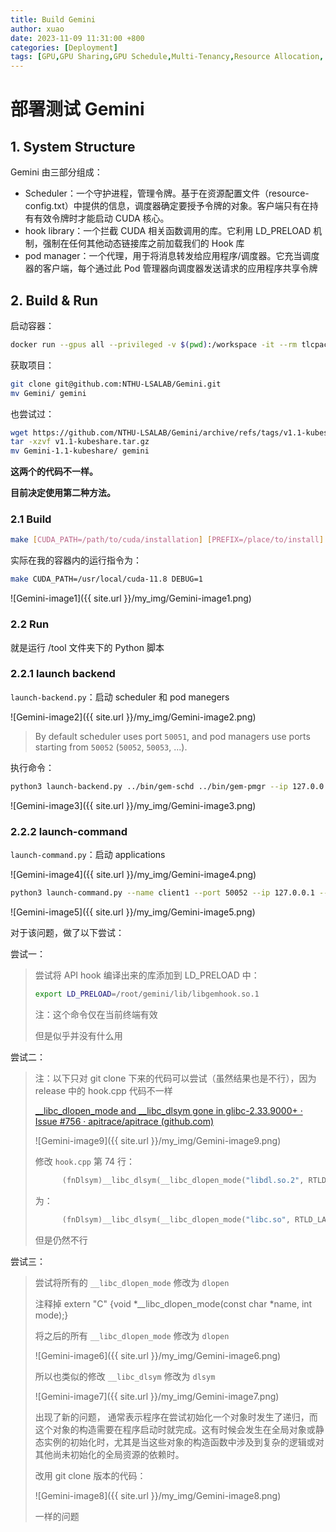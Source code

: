 ```yaml
---
title: Build Gemini
author: xuao
date: 2023-11-09 11:31:00 +800
categories: [Deployment]
tags: [GPU,GPU Sharing,GPU Schedule,Multi-Tenancy,Resource Allocation, Deployment]
---
```


# 部署测试 Gemini

## 1. System Structure

Gemini 由三部分组成：

+ Scheduler：一个守护进程，管理令牌。基于在资源配置文件（resource-config.txt）中提供的信息，调度器确定要授予令牌的对象。客户端只有在持有有效令牌时才能启动 CUDA 核心。
+ hook library：一个拦截 CUDA 相关函数调用的库。它利用 LD_PRELOAD 机制，强制在任何其他动态链接库之前加载我们的 Hook 库
+ pod manager：一个代理，用于将消息转发给应用程序/调度器。它充当调度器的客户端，每个通过此 Pod 管理器向调度器发送请求的应用程序共享令牌

## 2. Build & Run

启动容器：

```bash
docker run --gpus all --privileged -v $(pwd):/workspace -it --rm tlcpack/ci-gpu:20230504-142417-4d37a0a0 /bin/bash
```

获取项目：

```bash
git clone git@github.com:NTHU-LSALAB/Gemini.git
mv Gemini/ gemini
```

也尝试过：

```bash
wget https://github.com/NTHU-LSALAB/Gemini/archive/refs/tags/v1.1-kubeshare.tar.gz
tar -xzvf v1.1-kubeshare.tar.gz
mv Gemini-1.1-kubeshare/ gemini
```

**这两个的代码不一样。**

**目前决定使用第二种方法。**

### 2.1 Build

```bash
make [CUDA_PATH=/path/to/cuda/installation] [PREFIX=/place/to/install] [DEBUG=1]
```

实际在我的容器内的运行指令为：

```bash
make CUDA_PATH=/usr/local/cuda-11.8 DEBUG=1
```

![Gemini-image1]({{ site.url }}/my_img/Gemini-image1.png)

### 2.2 Run

就是运行 /tool 文件夹下的 Python 脚本

### 2.2.1 launch backend

`launch-backend.py`：启动 scheduler 和 pod manegers

![Gemini-image2]({{ site.url }}/my_img/Gemini-image2.png)

> By default scheduler uses port `50051`, and pod managers use ports starting from `50052` (`50052`, `50053`, ...).

执行命令：

```bash
python3 launch-backend.py ../bin/gem-schd ../bin/gem-pmgr --ip 127.0.0.1 --port 50051 --config ../resource-config.txt
```

![Gemini-image3]({{ site.url }}/my_img/Gemini-image3.png)

### 2.2.2 launch-command

`launch-command.py`：启动 applications

![Gemini-image4]({{ site.url }}/my_img/Gemini-image4.png)

```bash
python3 launch-command.py --name client1 --port 50052 --ip 127.0.0.1 --timeout 10 "/root/test 100"
```

![Gemini-image5]({{ site.url }}/my_img/Gemini-image5.png)

对于该问题，做了以下尝试：

尝试一：

> 尝试将 API hook 编译出来的库添加到 LD_PRELOAD 中：
>
> ```bash
> export LD_PRELOAD=/root/gemini/lib/libgemhook.so.1
> ```
>
> 注：这个命令仅在当前终端有效
>
> 但是似乎并没有什么用

尝试二：

> 注：以下只对 git clone 下来的代码可以尝试（虽然结果也是不行），因为 release 中的 hook.cpp 代码不一样
>
> [__libc_dlopen_mode and __libc_dlsym gone in glibc-2.33.9000+ · Issue #756 · apitrace/apitrace (github.com)](https://github.com/apitrace/apitrace/issues/756)
>
> ![Gemini-image9]({{ site.url }}/my_img/Gemini-image9.png)
>
> 修改 `hook.cpp` 第 74 行：
>
> ```c++
>       (fnDlsym)__libc_dlsym(__libc_dlopen_mode("libdl.so.2", RTLD_LAZY), "dlsym");
> ```
>
> 为：
>
> ```c++
>       (fnDlsym)__libc_dlsym(__libc_dlopen_mode("libc.so", RTLD_LAZY), "dlsym");
> ```
>
> 但是仍然不行

尝试三：

> 尝试将所有的 `__libc_dlopen_mode` 修改为 `dlopen`
>
> 注释掉 extern "C" {void *__libc_dlopen_mode(const char *name, int mode);}
>
> 将之后的所有 `__libc_dlopen_mode` 修改为 `dlopen`
>
> ![Gemini-image6]({{ site.url }}/my_img/Gemini-image6.png)
>
> 所以也类似的修改 `__libc_dlsym` 修改为 `dlsym`
>
> ![Gemini-image7]({{ site.url }}/my_img/Gemini-image7.png)
>
> 出现了新的问题， 通常表示程序在尝试初始化一个对象时发生了递归，而这个对象的构造需要在程序启动时就完成。这有时候会发生在全局对象或静态实例的初始化时，尤其是当这些对象的构造函数中涉及到复杂的逻辑或对其他尚未初始化的全局资源的依赖时。
>
> 改用 git clone 版本的代码：
>
> ![Gemini-image8]({{ site.url }}/my_img/Gemini-image8.png)
>
> 一样的问题

